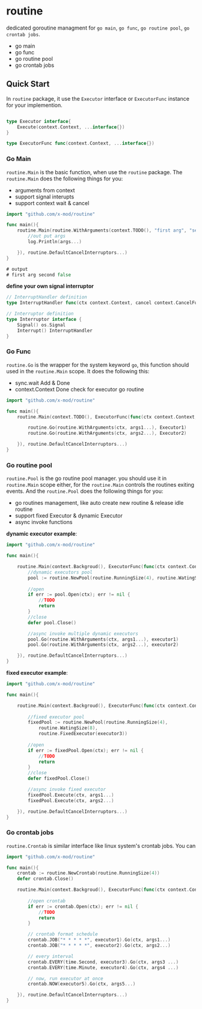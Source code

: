 routine
===

dedicated goroutine managment for `go main`, `go func`, `go routine pool`, `go crontab jobs`.

- go main
- go func
- go routine pool
- go crontab jobs

## Quick Start

In `routine` package, it use the `Executor` interface or `ExecutorFunc` instance for your implemention. 

````go

type Executor interface{
    Execute(context.Context, ...interface{})
}

type ExecutorFunc func(context.Context, ...interface{})

````

### Go Main

`routine.Main` is the basic function, when use the `routine` package. The `routine.Main` does the following things for you:

- arguments from context
- support signal interupts
- support context wait & cancel


````go
import "github.com/x-mod/routine"

func main(){
    routine.Main(routine.WithArguments(context.TODO(), "first arg", "second", false), ExecutorFunc(func(ctx context.Context, args ...interface{}){
        //out put args
        log.Println(args...)

    }), routine.DefaultCancelInterruptors...)
}

# output
# first arg second false
````

**define your own signal interruptor**

````go
// InterruptHandler definition
type InterruptHandler func(ctx context.Context, cancel context.CancelFunc) (exit bool)

// Interruptor definition
type Interruptor interface {
	Signal() os.Signal
	Interrupt() InterruptHandler
}
````


### Go Func

`routine.Go` is the wrapper for the system keyword `go`, this function should used in the `routine.Main` scope. It does the following this:

- sync.wait Add & Done
- context.Context Done check for executor go routine

````go
import "github.com/x-mod/routine"

func main(){
    routine.Main(context.TODO(), ExecutorFunc(func(ctx context.Context, args ...interface{}){

        routine.Go(routine.WithArguments(ctx, args1...), Executor1)
        routine.Go(routine.WithArguments(ctx, args2...), Executor2)

    }), routine.DefaultCancelInterruptors...)
}
````

### Go routine pool

`routine.Pool` is the go routine pool manager. you should use it in `routine.Main` scope either, for the `routine.Main` controls the routines exiting events. And the `routine.Pool` does the following things for you:

- go routines management, like auto create new routine & release idle routine
- support fixed Executor & dynamic Executor
- async invoke functions

**dynamic executor example**:

````go
import "github.com/x-mod/routine"

func main(){

    routine.Main(context.Backgroud(), ExecutorFunc(func(ctx context.Context, args ...interface{}){
        //dynamic executors pool
        pool := routine.NewPool(routine.RunningSize(4), routine.WatingSize(8))
       
        //open
        if err := pool.Open(ctx); err != nil {
            //TODO
            return
        }
        //close
        defer pool.Close()

        //async invoke multiple dynamic executors
        pool.Go(routine.WithArguments(ctx, args1...), executor1)
        pool.Go(routine.WithArguments(ctx, args2...), executor2)

    }), routine.DefaultCancelInterruptors...)
}
````

**fixed executor example**:

````go
import "github.com/x-mod/routine"

func main(){

    routine.Main(context.Backgroud(), ExecutorFunc(func(ctx context.Context, args ...interface{}){
       
        //fixed executor pool
        fixedPool := routine.NewPool(routine.RunningSize(4), 
            routine.WatingSize(8),
            routine.FixedExecutor(executor3))
        
        //open
        if err := fixedPool.Open(ctx); err != nil {
            //TODO
            return
        }
        //close
        defer fixedPool.Close()

        //async invoke fixed executor
        fixedPool.Execute(ctx, args1...)
        fixedPool.Execute(ctx, args2...)

    }), routine.DefaultCancelInterruptors...)
}
````

### Go crontab jobs

`routine.Crontab` is similar interface like linux system's crontab jobs. You can 

````go
import "github.com/x-mod/routine"

func main(){
    crontab := routine.NewCrontab(routine.RunningSize(4))
    defer crontab.Close()

    routine.Main(context.Backgroud(), ExecutorFunc(func(ctx context.Context, args ...interface{}){
        
        //open crontab
        if err := crontab.Open(ctx); err != nil {
            //TODO
            return
        }

        // crontab format schedule
        crontab.JOB("* * * * *", executor1).Go(ctx, args1...)
        crontab.JOB("* * * * *", executor2).Go(ctx, args2...)

        // every interval
        crontab.EVERY(time.Second, executor3).Go(ctx, args3 ...)
        crontab.EVERY(time.Minute, executor4).Go(ctx, args4 ...)

        // now, run executor at once
        crontab.NOW(executor5).Go(ctx, args5...)

    }), routine.DefaultCancelInterruptors...)
}
````

